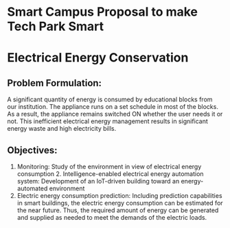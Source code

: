 # Smart Campus Proposal to make Tech Park Smart

# Electrical Energy Conservation


## Problem Formulation:
A significant quantity of energy is consumed by educational blocks from our institution. The appliance runs on a set schedule in most of the blocks. As a result, the appliance remains switched ON whether the user needs it or not. This inefficient electrical energy management results in significant energy waste and high electricity bills.


## Objectives: 
1. Monitoring: Study of the environment in view of electrical energy consumption 2. Intelligence-enabled electrical energy automation system: Development of an IoT-driven building toward an energy-automated environment
3. Electric energy consumption prediction: Including prediction capabilities in smart buildings, the electric energy consumption can be estimated for the near future. Thus, the required amount of energy can be generated and supplied as needed to meet the demands of the electric loads.
